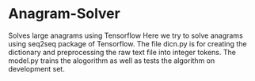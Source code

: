 # Anagram-Solver
Solves large anagrams using Tensorflow
Here we try to solve anagrams using seq2seq package of Tensorflow. The file dicn.py is for creating the dictionary and preprocessing the raw text file into integer tokens. The model.py trains the alogorithm as well as tests the algorithm on development set. 
